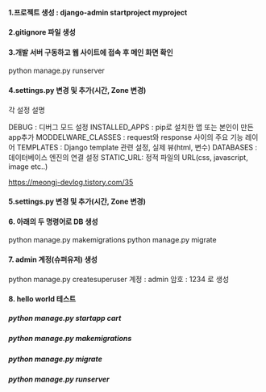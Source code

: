 #### 1.프로젝트 생성 : django-admin startproject myproject

#### 2.gitignore 파일 생성

#### 3.개발 서버 구동하고 웹 사이트에 접속 후 메인 화면 확인

python manage.py runserver

#### 4.settings.py 변경 및 추가(시간, Zone 변경)

각 설정 설명

DEBUG : 디버그 모드 설정
INSTALLED_APPS : pip로 설치한 앱 또는 본인이 만든 app추가
MODDELWARE_CLASSES : request와 response 사이의 주요 기능 레이어
TEMPLATES : Django template 관련 설정, 실제 뷰(html, 변수)
DATABASES : 데이터베이스 엔진의 연결 설정
STATIC_URL: 정적 파일의 URL(css, javascript, image etc..)

https://meongj-devlog.tistory.com/35

#### 5.settings.py 변경 및 추가(시간, Zone 변경)

#### 6. 아래의 두 명령어로 DB 생성

python manage.py makemigrations
python manage.py migrate

#### 7. admin 계정(슈퍼유저) 생성

python manage.py createsuperuser
계정 : admin
암호 : 1234 로 생성

#### 8. hello world 테스트

##### python manage.py startapp cart

##### python manage.py makemigrations

##### python manage.py migrate

##### python manage.py runserver
